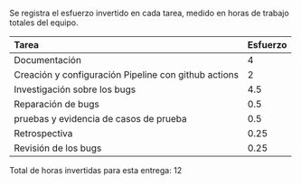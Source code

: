 Se registra el esfuerzo invertido en cada tarea, medido en horas de trabajo totales del equipo.


| Tarea                                                 | Esfuerzo |
| :-------------------------------------                | -------- |
| Documentación                                         | 4        |
| Creación y configuración Pipeline con github actions  | 2        |
| Investigación sobre los bugs                          | 4.5      |
| Reparación de bugs                                    | 0.5      |
| pruebas y evidencia de casos de prueba                | 0.5      |
| Retrospectiva                                         | 0.25     |
| Revisión de los bugs                                  | 0.25     |

Total de horas invertidas para esta entrega: 12


